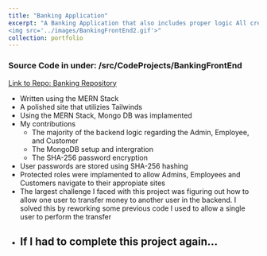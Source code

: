 ```yaml
---
title: "Banking Application"
excerpt: "A Banking Application that also includes proper logic All created inside the MERN Stack<br/><img src='../images/BankingFrontEnd.gif'>
<img src='../images/BankingFrontEnd2.gif'>"
collection: portfolio
---
```

### Source Code in under: /src/CodeProjects/BankingFrontEnd
[Link to Repo: Banking Repository](https://github.com/BoyWonder64/GroupProject3750-Hangman)


- Written using the MERN Stack 
- A polished site that utilizies Tailwinds
- Using the MERN Stack, Mongo DB was implamented
- My contributions 
    - The majority of the backend logic regarding the Admin, Employee, and Customer
    - The MongoDB setup and intergration
    - The SHA-256 password encryption
- User passwords are stored using SHA-256 hashing
- Protected roles were implamented to allow Admins, Employees and Customers navigate to their appropiate sites
- The largest challenge I faced with this project was figuring out how to allow one user to transfer money to another user in the backend. I solved this by reworking some previous code I used to allow a single user to perform the transfer
- If I had to complete this project again...
    - 

